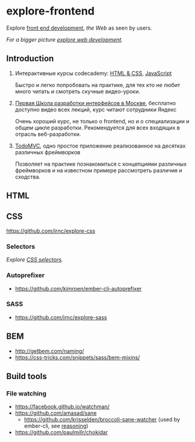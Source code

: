 # explore-frontend

Explore [front end development](https://en.wikipedia.org/wiki/Front_end_development), _the Web_ as seen by users.

_For a bigger picture [explore web development](https://github.com/irnc/explore-web-dev)._

## Introduction

1.  Интерактивные курсы codecademy: [HTML & CSS](https://www.codecademy.com/tracks/web), [JavaScript](https://www.codecademy.com/tracks/javascript)

    Быстро и легко попробовать на практике, для тех кто не любит много читать и смотреть скучные видео-уроки.

2.  [Первая Школа разработки интерфейсов в Москве](https://academy.yandex.ru/events/shri/msk-2012/), бесплатно доступно видео всех лекций, курс читают сотрудники Яндекс
 
    Очень хороший курс, не только о frontend, но и о специализации и общем цикле разработки. Рекомендуется для всех входящих в отрасль веб-разработки.

3.  [TodoMVC](http://todomvc.com/), одно простое приложение реализованное на десятках различных фреймворков

    Позволяет на практике познакомиться с концепциями различных фреймворков и на известном примере рассмотреть различия и сходства.

## HTML

## CSS

https://github.com/irnc/explore-css

### Selectors

_Explore [CSS selectors](https://github.com/irnc/explore-css/blob/master/selectors/README.md)._

### Autoprefixer

* https://github.com/kimroen/ember-cli-autoprefixer

### SASS

* https://github.com/irnc/explore-sass

## BEM

* http://getbem.com/naming/
* https://css-tricks.com/snippets/sass/bem-mixins/

## Build tools

### File watching

* https://facebook.github.io/watchman/
* https://github.com/amasad/sane
  * https://github.com/krisselden/broccoli-sane-watcher (used by ember-cli, see [reasoning](https://github.com/ember-cli/ember-cli/issues/4503))
* https://github.com/paulmillr/chokidar
